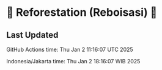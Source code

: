 
# 🌳 Reforestation (Reboisasi) 🌲

## Last Updated

GitHub Actions time: Thu Jan  2 11:16:07 UTC 2025

Indonesia/Jakarta time: Thu Jan  2 18:16:07 WIB 2025
